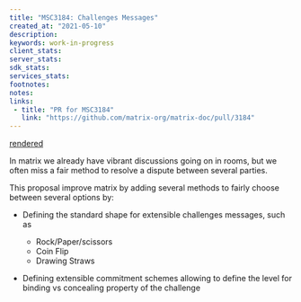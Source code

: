 ```yaml
---
title: "MSC3184: Challenges Messages"
created_at: "2021-05-10"
description:
keywords: work-in-progress
client_stats:
server_stats:
sdk_stats:
services_stats:
footnotes:
notes:
links:
 - title: "PR for MSC3184"
   link: "https://github.com/matrix-org/matrix-doc/pull/3184"
---
```

[rendered](https://github.com/BillCarsonFr/matrix-doc/blob/964e74f4e9a99b0738e900c4209b9bb23e7c93cd/proposals/3182-challenges.md)

In matrix we already have vibrant discussions going on in rooms, but we often miss a fair method to resolve a dispute between several parties.

This proposal improve matrix by adding several methods to fairly choose between several options by:
- Defining the standard shape for extensible challenges messages, such as
    - Rock/Paper/scissors
    - Coin Flip
    - Drawing Straws

- Defining extensible commitment schemes allowing to define the level for binding vs concealing property of the challenge


